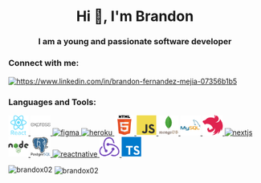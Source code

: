 <h1 align="center">Hi 👋, I'm Brandon</h1>

<h3 align="center">I am a young and passionate software developer</h3>

  



  

<h3 align="left">Connect with me:</h3>

<p align="left">

<a href="https://www.linkedin.com/in/brandon-fernandez-mejia-07356b1b5" target="_blank"><img align="center" src="https://raw.githubusercontent.com/rahuldkjain/github-profile-readme-generator/master/src/images/icons/Social/linked-in-alt.svg" alt="https://www.linkedin.com/in/brandon-fernandez-mejia-07356b1b5" height="30" width="40" /></a>

</p>

  

<h3 align="left">Languages and Tools:</h3>


<p align="left">  <a href="https://www.w3schools.com/css/" target="_blank" rel="noreferrer"> 
<img src="https://raw.githubusercontent.com/devicons/devicon/master/icons/react/react-original-wordmark.svg" alt="react" width="40" height="40"/>  
</a>  <a href="https://expressjs.com" target="_blank" rel="noreferrer">  
<img src="https://raw.githubusercontent.com/devicons/devicon/master/icons/express/express-original-wordmark.svg" alt="express" width="40" height="40"/>  </a>  <a href="https://www.figma.com/" target="_blank" rel="noreferrer">  
<img src="https://www.vectorlogo.zone/logos/figma/figma-icon.svg" alt="figma" width="40" height="40"/>  </a>  <a href="https://heroku.com" target="_blank" rel="noreferrer">  
<img src="https://www.vectorlogo.zone/logos/heroku/heroku-icon.svg" alt="heroku" width="40" height="40"/>  </a>  <a href="https://www.w3.org/html/" target="_blank" rel="noreferrer">  
<img src="https://raw.githubusercontent.com/devicons/devicon/master/icons/html5/html5-original-wordmark.svg" alt="html5" width="40" height="40"/>  </a>  <a href="https://developer.mozilla.org/en-US/docs/Web/JavaScript" target="_blank" rel="noreferrer"> 
 <img src="https://raw.githubusercontent.com/devicons/devicon/master/icons/javascript/javascript-original.svg" alt="javascript" width="40" height="40"/>  </a>  <a href="https://www.mongodb.com/" target="_blank" rel="noreferrer">
  <img src="https://raw.githubusercontent.com/devicons/devicon/master/icons/mongodb/mongodb-original-wordmark.svg" alt="mongodb" width="40" height="40"/>  </a>  <a href="https://www.mysql.com/" target="_blank" rel="noreferrer">  
  <img src="https://raw.githubusercontent.com/devicons/devicon/master/icons/mysql/mysql-original-wordmark.svg" alt="mysql" width="40" height="40"/>  </a>  <a href="https://nestjs.com/" target="_blank" rel="noreferrer">  <img src="https://raw.githubusercontent.com/devicons/devicon/master/icons/nestjs/nestjs-plain.svg" alt="nestjs" width="40" height="40"/>  </a>  <a href="https://nextjs.org/" target="_blank" rel="noreferrer">  
  <img src="https://cdn.worldvectorlogo.com/logos/nextjs-2.svg" alt="nextjs" width="40" height="40"/>  </a>  <a href="https://nodejs.org" target="_blank" rel="noreferrer">  
  <img src="https://raw.githubusercontent.com/devicons/devicon/master/icons/nodejs/nodejs-original-wordmark.svg" alt="nodejs" width="40" height="40"/>  </a>  <a href="https://www.postgresql.org" target="_blank" rel="noreferrer"> 
  <img src="https://raw.githubusercontent.com/devicons/devicon/master/icons/postgresql/postgresql-original-wordmark.svg" alt="postgresql" width="40" height="40"/>  </a>  <a href="https://reactjs.org/" target="_blank" rel="noreferrer">  </a>  <a href="https://reactnative.dev/" target="_blank" rel="noreferrer">  
 <img src="https://reactnative.dev/img/header_logo.svg" alt="reactnative" width="40" height="40"/>  </a>  <a href="https://redux.js.org" target="_blank" rel="noreferrer"> 
 <img src="https://raw.githubusercontent.com/devicons/devicon/master/icons/redux/redux-original.svg" alt="redux" width="40" height="40"/>  </a>  <a href="https://www.typescriptlang.org/" target="_blank" rel="noreferrer">  <img src="https://raw.githubusercontent.com/devicons/devicon/master/icons/typescript/typescript-original.svg" alt="typescript" width="40" height="40"/>  </a>  </p>

  

<p><img align="left" src="https://github-readme-stats.vercel.app/api/top-langs?username=brandox02&show_icons=true&locale=en&layout=compact" alt="brandox02" /></p>

  

<p>&nbsp;<img align="center" src="https://github-readme-stats.vercel.app/api?username=brandox02&show_icons=true&locale=en" alt="brandox02" /></p>

  

